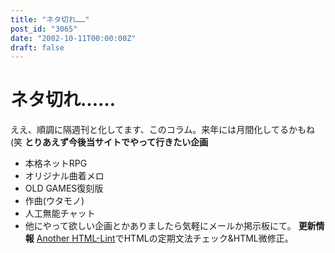 ```yaml
---
title: "ネタ切れ……"
post_id: "3065"
date: "2002-10-11T00:00:00Z"
draft: false
---
```


# ネタ切れ……

ええ、順調に隔週刊と化してます、このコラム。来年には月間化してるかもね(笑 **とりあえず今後当サイトでやって行きたい企画**

  * 本格ネットRPG
  * オリジナル曲着メロ
  * OLD GAMES復刻版
  * 作曲(ウタモノ)
  * 人工無能チャット
  * 他にやって欲しい企画とかありましたら気軽にメールか掲示板にて。
**更新情報** [Another HTML-Lint](http://www.htmllint.net/html-lint/)でHTMLの定期文法チェック&HTML微修正。
